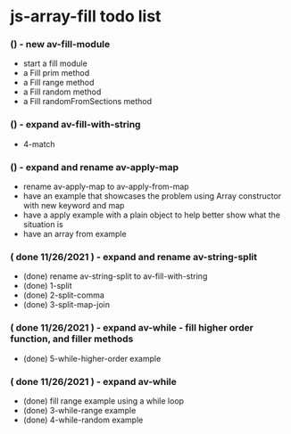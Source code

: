 # js-array-fill todo list

### () - new av-fill-module
* start a fill module
* a Fill prim method
* a Fill range method
* a Fill random method
* a Fill randomFromSections method

### () - expand av-fill-with-string
* 4-match

### () - expand and rename av-apply-map
* rename av-apply-map to av-apply-from-map
* have an example that showcases the problem using Array constructor with new keyword and map
* have a apply example with a plain object to help better show what the situation is
* have an array from example

### ( done 11/26/2021 ) - expand and rename av-string-split
* (done) rename av-string-split to av-fill-with-string
* (done) 1-split
* (done) 2-split-comma
* (done) 3-split-map-join

### ( done 11/26/2021 ) - expand av-while - fill higher order function, and filler methods
* (done) 5-while-higher-order example

### ( done 11/26/2021 ) - expand av-while
* (done) fill range example using a while loop
* (done) 3-while-range example
* (done) 4-while-random example

